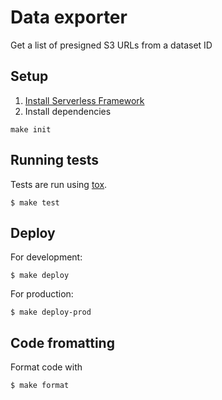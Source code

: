 # Data exporter

Get a list of presigned S3 URLs from a dataset ID

## Setup

1. [Install Serverless Framework](https://serverless.com/framework/docs/getting-started/)
2. Install dependencies
```
make init
```

## Running tests

Tests are run using [tox](https://pypi.org/project/tox/).

```
$ make test
```

## Deploy

For development:

```
$ make deploy
```

For production:

```
$ make deploy-prod
```

## Code fromatting

Format code with

```
$ make format
```
